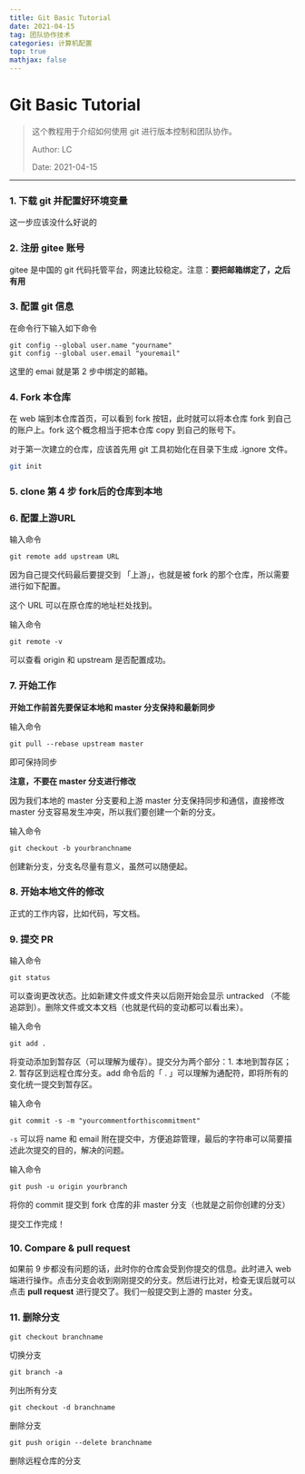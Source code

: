 ```yaml
---
title: Git Basic Tutorial
date: 2021-04-15
tag: 团队协作技术
categories: 计算机配置
top: true
mathjax: false
---
```


# Git Basic Tutorial

> 这个教程用于介绍如何使用 git 进行版本控制和团队协作。
>
> Author: LC
>
> Date: 2021-04-15



---



### 1. 下载 git 并配置好环境变量

这一步应该没什么好说的



### 2. 注册 gitee 账号

gitee 是中国的 git 代码托管平台，网速比较稳定。注意：**要把邮箱绑定了，之后有用**



### 3. 配置 git 信息

在命令行下输入如下命令

```
git config --global user.name "yourname"
git config --global user.email "youremail"
```

这里的 emai 就是第 2 步中绑定的邮箱。



### 4. Fork 本仓库

在 web 端到本仓库首页，可以看到 fork 按钮，此时就可以将本仓库 fork 到自己的账户上。fork 这个概念相当于把本仓库 copy 到自己的账号下。

对于第一次建立的仓库，应该首先用 git 工具初始化在目录下生成 .ignore 文件。

```bash
git init
```



### 5. clone 第 4 步 fork后的仓库到本地



### 6. 配置上游URL

输入命令

```
git remote add upstream URL
```

因为自己提交代码最后要提交到 「上游」，也就是被 fork 的那个仓库，所以需要进行如下配置。

这个 URL 可以在原仓库的地址栏处找到。

输入命令

```
git remote -v
```

可以查看 origin 和 upstream 是否配置成功。



### 7. 开始工作

**开始工作前首先要保证本地和 master 分支保持和最新同步**

输入命令

```
git pull --rebase upstream master
```

即可保持同步



**注意，不要在 master 分支进行修改**

因为我们本地的 master 分支要和上游 master 分支保持同步和通信，直接修改master 分支容易发生冲突，所以我们要创建一个新的分支。

输入命令

```
git checkout -b yourbranchname
```

创建新分支，分支名尽量有意义，虽然可以随便起。



### 8. 开始本地文件的修改

正式的工作内容，比如代码，写文档。



### 9. 提交 PR

输入命令

```
git status
```

可以查询更改状态。比如新建文件或文件夹以后刚开始会显示 untracked （不能追踪到）。删除文件或文本文档（也就是代码的变动都可以看出来）。

输入命令

```
git add .
```

将变动添加到暂存区（可以理解为缓存）。提交分为两个部分：1. 本地到暂存区；2. 暂存区到远程仓库分支。add 命令后的「 . 」可以理解为通配符，即将所有的变化统一提交到暂存区。

输入命令

```
git commit -s -m "yourcommentforthiscommitment"
```

`-s` 可以将 name 和 email 附在提交中，方便追踪管理，最后的字符串可以简要描述此次提交的目的，解决的问题。

输入命令

```
git push -u origin yourbranch 
```

将你的 commit 提交到 fork 仓库的非 master 分支（也就是之前你创建的分支）

提交工作完成！



### 10. Compare & pull request

如果前 9 步都没有问题的话，此时你的仓库会受到你提交的信息。此时进入 web 端进行操作。点击分支会收到刚刚提交的分支。然后进行比对，检查无误后就可以点击 **pull request** 进行提交了。我们一般提交到上游的 master 分支。



### 11. 删除分支

```
git checkout branchname
```

切换分支

```
git branch -a
```

列出所有分支

```
git checkout -d branchname
```

删除分支

```
git push origin --delete branchname
```

删除远程仓库的分支
